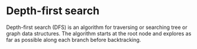 # Depth-first search

Depth-first search (DFS) is an algorithm for traversing or searching tree or graph data structures. The algorithm starts at the root node and explores as far as possible along each branch before backtracking.
